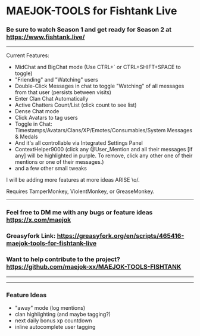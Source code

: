 # MAEJOK-TOOLS for Fishtank Live

### Be sure to watch Season 1 and get ready for Season 2 at https://www.fishtank.live/

---

Current Features:

- MidChat and BigChat mode (Use CTRL+` or CTRL+SHIFT+SPACE to toggle)
- "Friending" and "Watching" users
- Double-Click Messages in chat to toggle "Watching" of all messages from that user (persists between visits)
- Enter Clan Chat Automatically
- Active Chatters Count/List (click count to see list)
- Dense Chat mode
- Click Avatars to tag users
- Toggle in Chat: Timestamps/Avatars/Clans/XP/Emotes/Consumables/System Messages & Medals
- And it's all controllable via Integrated Settings Panel
- ContextHelper9000 (click any @User_Mention and all their messages [if any] will be highlighted in purple. To remove, click any other one of their mentions or one of their messages.)
- and a few other small tweaks

I will be adding more features at more ideas ARISE \o/.

Requires TamperMonkey, ViolentMonkey, or GreaseMonkey.

---

### Feel free to DM me with any bugs or feature ideas https://x.com/maejok

### Greasyfork Link: https://greasyfork.org/en/scripts/465416-maejok-tools-for-fishtank-live

### Want to help contribute to the project? https://github.com/maejok-xx/MAEJOK-TOOLS-FISHTANK

---

---

### Feature Ideas

- "away" mode (log mentions)
- clan highlighting (and maybe tagging?)
- next daily bonus xp countdown
- inline autocomplete user tagging

